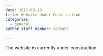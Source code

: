 ```yaml
---
date: 2017-08-19
title: Website Under Construction
categories:
  - general
author_staff_member: redsuns

---
```

The website is currently under construction.
